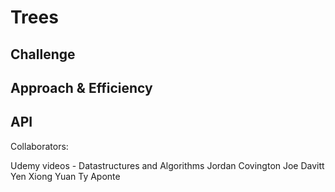 # Trees
<!-- Short summary or background information -->

## Challenge
<!-- Description of the challenge -->

## Approach & Efficiency
<!-- What approach did you take? Why? What is the Big O space/time for this approach? -->

## API
<!-- Description of each method publicly available in each of your trees -->

Collaborators:

Udemy videos - Datastructures and Algorithms
Jordan Covington
Joe Davitt
Yen Xiong Yuan
Ty Aponte
